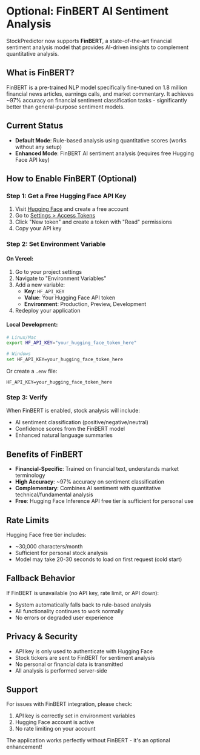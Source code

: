 # Optional: FinBERT AI Sentiment Analysis

StockPredictor now supports **FinBERT**, a state-of-the-art financial sentiment analysis model that provides AI-driven insights to complement quantitative analysis.

## What is FinBERT?

FinBERT is a pre-trained NLP model specifically fine-tuned on 1.8 million financial news articles, earnings calls, and market commentary. It achieves ~97% accuracy on financial sentiment classification tasks - significantly better than general-purpose sentiment models.

## Current Status

- **Default Mode**: Rule-based analysis using quantitative scores (works without any setup)
- **Enhanced Mode**: FinBERT AI sentiment analysis (requires free Hugging Face API key)

## How to Enable FinBERT (Optional)

### Step 1: Get a Free Hugging Face API Key

1. Visit [Hugging Face](https://huggingface.co/join) and create a free account
2. Go to [Settings > Access Tokens](https://huggingface.co/settings/tokens)
3. Click "New token" and create a token with "Read" permissions
4. Copy your API key

### Step 2: Set Environment Variable

#### On Vercel:
1. Go to your project settings
2. Navigate to "Environment Variables"
3. Add a new variable:
   - **Key**: `HF_API_KEY`
   - **Value**: Your Hugging Face API token
   - **Environment**: Production, Preview, Development
4. Redeploy your application

#### Local Development:
```bash
# Linux/Mac
export HF_API_KEY="your_hugging_face_token_here"

# Windows
set HF_API_KEY=your_hugging_face_token_here
```

Or create a `.env` file:
```
HF_API_KEY=your_hugging_face_token_here
```

### Step 3: Verify

When FinBERT is enabled, stock analysis will include:
- AI sentiment classification (positive/negative/neutral)
- Confidence scores from the FinBERT model
- Enhanced natural language summaries

## Benefits of FinBERT

- **Financial-Specific**: Trained on financial text, understands market terminology
- **High Accuracy**: ~97% accuracy on sentiment classification
- **Complementary**: Combines AI sentiment with quantitative technical/fundamental analysis
- **Free**: Hugging Face Inference API free tier is sufficient for personal use

## Rate Limits

Hugging Face free tier includes:
- ~30,000 characters/month
- Sufficient for personal stock analysis
- Model may take 20-30 seconds to load on first request (cold start)

## Fallback Behavior

If FinBERT is unavailable (no API key, rate limit, or API down):
- System automatically falls back to rule-based analysis
- All functionality continues to work normally
- No errors or degraded user experience

## Privacy & Security

- API key is only used to authenticate with Hugging Face
- Stock tickers are sent to FinBERT for sentiment analysis
- No personal or financial data is transmitted
- All analysis is performed server-side

## Support

For issues with FinBERT integration, please check:
1. API key is correctly set in environment variables
2. Hugging Face account is active
3. No rate limiting on your account

The application works perfectly without FinBERT - it's an optional enhancement!
